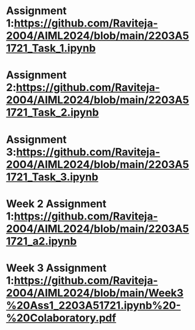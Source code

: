 # Assignment 1:https://github.com/Raviteja-2004/AIML2024/blob/main/2203A51721_Task_1.ipynb
# Assignment 2:https://github.com/Raviteja-2004/AIML2024/blob/main/2203A51721_Task_2.ipynb
# Assignment 3:https://github.com/Raviteja-2004/AIML2024/blob/main/2203A51721_Task_3.ipynb
# Week 2 Assignment 1:https://github.com/Raviteja-2004/AIML2024/blob/main/2203A51721_a2.ipynb
# Week 3 Assignment 1:https://github.com/Raviteja-2004/AIML2024/blob/main/Week3%20Ass1_2203A51721.ipynb%20-%20Colaboratory.pdf
